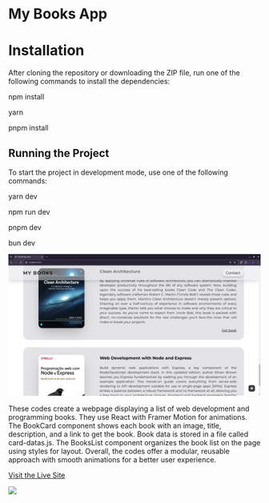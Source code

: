 # My Books App

# Installation

After cloning the repository or downloading the ZIP file, run one of the following commands to install the dependencies:

npm install

yarn

pnpm install

## Running the Project

To start the project in development mode, use one of the following commands:

yarn dev

npm run dev

pnpm dev

bun dev

![Preview](./public/preview.png)

These codes create a webpage displaying a list of web development and programming books. They use React with Framer Motion for animations. The BookCard component shows each book with an image, title, description, and a link to get the book. Book data is stored in a file called card-datas.js. The BooksList component organizes the book list on the page using styles for layout. Overall, the codes offer a modular, reusable approach with smooth animations for a better user experience.

[Visit the Live Site](https://hiroshibooks.vercel.app/)

[![](https://skillicons.dev/icons?i=nextjs,tailwind,ts)](https://skillicons.dev)